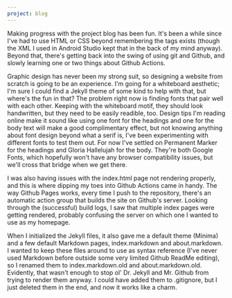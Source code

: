 ```yaml
---
project: blog 
---
```

Making progress with the project blog has been fun. It's been a while since I've had to use HTML or CSS beyond remembering the tags exists (though the XML I used in Android Studio kept that in the back of my mind anyway). Beyond that, there's getting back into the swing of using git and Github, and slowly learning one or two things about Github Actions.

Graphic design has never been my strong suit, so designing a website from scratch is going to be an experience. I'm going for a whiteboard aesthetic; I'm sure I could find a Jekyll theme of some kind to help with that, but where's the fun in that? The problem right now is finding fonts that pair well with each other. Keeping with the whiteboard motif, they should look handwritten, but they need to be easily readible, too. Design tips I'm reading online make it sound like using one font for the headings and one for the body text will make a good complimentary effect, but not knowing anything about font design beyond what a serif is, I've been experimenting with different fonts to test them out. For now I've settled on Permanent Marker for the headings and Gloria Hallelujah for the body. They're both Google Fonts, which hopefully won't have any browser compatibility issues, but we'll cross that bridge when we get there.

I was also having issues with the index.html page not rendering properly, and this is where dipping my toes into Github Actions came in handy. The way Github Pages works, every time I push to the repository, there's an automatic action group that builds the site on Github's server. Looking through the (successful) build logs, I saw that multiple index pages were getting rendered, probably confusing the server on which one I wanted to use as my homepage.

When I initialized the Jekyll files, it also gave me a default theme (Minima) and a few default Markdown pages, index.markdown and about.markdown. I wanted to keep these files around to use as syntax reference (I've never used Markdown before outside some very limited Github ReadMe editing), so I renamed them to index.markdown.old and about.markdown.old. Evidently, that wasn't enough to stop ol' Dr. Jekyll and Mr. Github from trying to render them anyway. I could have added them to .gitignore, but I just deleted them in the end, and now it works like a charm. 
